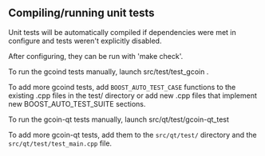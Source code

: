 Compiling/running unit tests
------------------------------------

Unit tests will be automatically compiled if dependencies were met in configure
and tests weren't explicitly disabled.

After configuring, they can be run with 'make check'.

To run the gcoind tests manually, launch src/test/test_gcoin .

To add more gcoind tests, add `BOOST_AUTO_TEST_CASE` functions to the existing
.cpp files in the test/ directory or add new .cpp files that
implement new BOOST_AUTO_TEST_SUITE sections.

To run the gcoin-qt tests manually, launch src/qt/test/gcoin-qt_test

To add more gcoin-qt tests, add them to the `src/qt/test/` directory and
the `src/qt/test/test_main.cpp` file.
